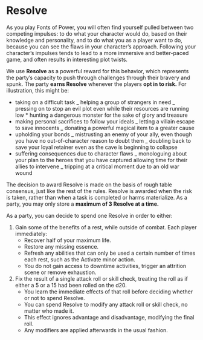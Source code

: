 # Resolve

As you play Fonts of Power, you will often find yourself pulled between two competing impulses: to do what your character would do, based on their knowledge and personality, and to do what you as a player want to do, because you can see the flaws in your character’s approach. Following your character’s impulses tends to lead to a more immersive and better-paced game, and often results in interesting plot twists.

We use **Resolve** as a powerful reward for this behavior, which represents the party’s capacity to push through challenges through their bravery and spunk. The party **earns Resolve** whenever the players **opt in to risk.** For illustration, this might be:

- taking on a difficult task
  _ helping a group of strangers in need
  _ pressing on to stop an evil plot even while their resources are running low \* hunting a dangerous monster for the sake of glory and treasure
- making personal sacrifices to follow your ideals
  _ letting a villain escape to save innocents
  _ donating a powerful magical item to a greater cause
- upholding your bonds
  _ mistrusting an enemy of your ally, even though you have no out-of-character reason to doubt them
  _ doubling back to save your loyal retainer even as the cave is beginning to collapse
- suffering consequences due to character flaws
  _ monologuing about your plan to the heroes that you have captured allowing time for their allies to intervene
  _ tripping at a critical moment due to an old war wound

The decision to award Resolve is made on the basis of rough table consensus, just like the rest of the rules. Resolve is awarded when the risk is taken, rather than when a task is completed or harms materialize. As a party, you may only store a **maximum of 3 Resolve at a time.**

As a party, you can decide to spend one Resolve in order to either:

1. Gain some of the benefits of a rest, while outside of combat. Each player immediately:
   - Recover half of your maximum life.
   - Restore any missing essence.
   - Refresh any abilities that can only be used a certain number of times each rest, such as the Activate minor action.
   - You do not gain access to downtime activities, trigger an attrition scene or remove exhaustion.
2. Fix the result of a single attack roll or skill check, treating the roll as if either a 5 or a 15 had been rolled on the d20.
   - You learn the immediate effects of that roll before deciding whether or not to spend Resolve.
   - You can spend Resolve to modify any attack roll or skill check, no matter who made it.
   - This effect ignores advantage and disadvantage, modifying the final roll.
   - Any modifiers are applied afterwards in the usual fashion.
